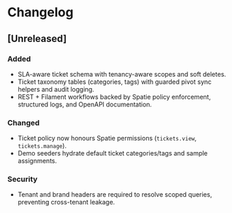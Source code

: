 # Changelog

## [Unreleased]
### Added
- SLA-aware ticket schema with tenancy-aware scopes and soft deletes.
- Ticket taxonomy tables (categories, tags) with guarded pivot sync helpers and audit logging.
- REST + Filament workflows backed by Spatie policy enforcement, structured logs, and OpenAPI documentation.

### Changed
- Ticket policy now honours Spatie permissions (`tickets.view`, `tickets.manage`).
- Demo seeders hydrate default ticket categories/tags and sample assignments.

### Security
- Tenant and brand headers are required to resolve scoped queries, preventing cross-tenant leakage.
